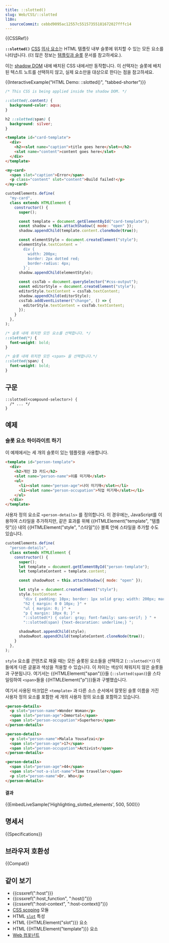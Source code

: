 ```yaml
---
title: ::slotted()
slug: Web/CSS/::slotted
l10n:
  sourceCommit: cebbd9095ac12557c55157355181672027fffc14
---
```


{{CSSRef}}

**`::slotted()`** [CSS](/ko/docs/Web/CSS) [의사 요소](/ko/docs/Web/CSS/Pseudo-elements)는 HTML 템플릿 내부 슬롯에 위치할 수 있는 모든 요소를 나타냅니다. (더 많은 정보는 [템플릿과 슬롯](/ko/docs/Web/API/Web_components/Using_templates_and_slots) 문서를 참고하세요.).

이는 [shadow DOM](/ko/docs/Web/API/Web_components/Using_shadow_DOM) 내에 배치된 CSS 내에서만 동작합니다. 이 선택자는 슬롯에 배치된 텍스트 노트를 선택하지 않고, 실제 요소만을 대상으로 한다는 점을 참고하세요.

{{InteractiveExample("HTML Demo: ::slotted()", "tabbed-shorter")}}

```css interactive-example
/* This CSS is being applied inside the shadow DOM. */

::slotted(.content) {
  background-color: aqua;
}

h2 ::slotted(span) {
  background: silver;
}
```

```html interactive-example
<template id="card-template">
  <div>
    <h2><slot name="caption">title goes here</slot></h2>
    <slot name="content">content goes here</slot>
  </div>
</template>

<my-card>
  <span slot="caption">Error</span>
  <p class="content" slot="content">Build failed!</p>
</my-card>
```

```js interactive-example
customElements.define(
  "my-card",
  class extends HTMLElement {
    constructor() {
      super();

      const template = document.getElementById("card-template");
      const shadow = this.attachShadow({ mode: "open" });
      shadow.appendChild(template.content.cloneNode(true));

      const elementStyle = document.createElement("style");
      elementStyle.textContent = `
        div {
          width: 200px;
          border: 2px dotted red;
          border-radius: 4px;
        }`;
      shadow.appendChild(elementStyle);

      const cssTab = document.querySelector("#css-output");
      const editorStyle = document.createElement("style");
      editorStyle.textContent = cssTab.textContent;
      shadow.appendChild(editorStyle);
      cssTab.addEventListener("change", () => {
        editorStyle.textContent = cssTab.textContent;
      });
    }
  },
);
```

```css
/* 슬롯 내에 위치한 모든 요소를 선택합니다. */
::slotted(*) {
  font-weight: bold;
}

/* 슬롯 내에 위치한 모든 <span> 을 선택합니다.*/
::slotted(span) {
  font-weight: bold;
}
```

## 구문

```css-nolint
::slotted(<compound-selector>) {
  /* ... */
}
```

## 예제

### 슬롯 요소 하이라이트 하기

이 예제에서는 세 개의 슬롯이 있는 템플릿을 사용합니다.

```html
<template id="person-template">
  <div>
    <h2>개인 ID 카드</h2>
    <slot name="person-name">이름 미기재</slot>
    <ul>
      <li><slot name="person-age">나이 미기재</slot></li>
      <li><slot name="person-occupation">직업 미기재</slot></li>
    </ul>
  </div>
</template>
```

사용자 정의 요소로 `<person-details>` 를 정의합니다. 이 경우에는, JavaScript를 이용하여 스타일을 추가하지만, 같은 효과를 위해 {{HTMLElement("template", "템플릿")}} 내의 {{HTMLElement("style", "스타일")}} 블록 안에 스타일을 추가할 수도 있습니다.

```js
customElements.define(
  "person-details",
  class extends HTMLElement {
    constructor() {
      super();
      let template = document.getElementById("person-template");
      let templateContent = template.content;

      const shadowRoot = this.attachShadow({ mode: "open" });

      let style = document.createElement("style");
      style.textContent =
        "div { padding: 10px; border: 1px solid gray; width: 200px; margin: 10px; }" +
        "h2 { margin: 0 0 10px; }" +
        "ul { margin: 0; }" +
        "p { margin: 10px 0; }" +
        "::slotted(*) { color: gray; font-family: sans-serif; } " +
        "::slotted(span) {text-decoration: underline;} ";

      shadowRoot.appendChild(style);
      shadowRoot.appendChild(templateContent.cloneNode(true));
    }
  },
);
```

`style` 요소를 콘텐츠로 채울 때는 모든 슬롯된 요소들을 선택하고 (`::slotted(*)`) 이들에게 다른 글꼴과 색상을 적용할 수 있습니다. 이 차이는 색상이 채워지지 않은 슬롯들과 구분됩니다. 여기서는 {{HTMLElement("span")}}들 (`::slotted(span)`)을 스타일링하여 `<span>`들을 {{HTMLElement("p")}}들과 구별했습니다.

여기서 사용된 마크업은 `<template>` 과 다른 소스 순서에서 잘못된 슬롯 이름을 가진 사용자 정의 요소를 포함한 세 개의 사용자 정의 요소를 포함하고 있습니다.

```html
<person-details>
  <p slot="person-name">Wonder Woman</p>
  <span slot="person-age">Immortal</span>
  <span slot="person-occupation">Superhero</span>
</person-details>

<person-details>
  <p slot="person-name">Malala Yousafzai</p>
  <span slot="person-age">17</span>
  <span slot="person-occupation">Activist</span>
</person-details>

<person-details>
  <span slot="person-age">44</span>
  <span slot="not-a-slot-name">Time traveller</span>
  <p slot="person-name">Dr. Who</p>
</person-details>
```

#### 결과

{{EmbedLiveSample('Highlighting_slotted_elements', 500, 500)}}

## 명세서

{{Specifications}}

## 브라우저 호환성

{{Compat}}

## 같이 보기

- {{cssxref(":host")}}
- {{cssxref(":host_function", ":host()")}}
- {{cssxref(":host-context", ":host-context()")}}
- [CSS scoping](/ko/docs/Web/CSS/CSS_scoping) 모듈
- HTML [`slot`](/ko/docs/Web/HTML/Global_attributes/slot) 특성
- HTML {{HTMLElement("slot")}} 요소
- HTML {{HTMLElement("template")}} 요소
- [Web 컴포넌트](/ko/docs/Web/API/Web_components)
